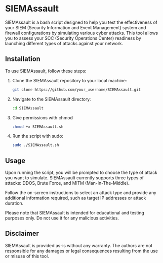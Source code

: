 # SIEMAssault

SIEMAssault is a bash script designed to help you test the effectiveness of your SIEM (Security Information and Event Management) system and firewall configurations by simulating various cyber attacks. This tool allows you to assess your SOC (Security Operations Center) readiness by launching different types of attacks against your network.

## Installation

To use SIEMAssault, follow these steps:

1. Clone the SIEMAssault repository to your local machine:

    ```bash
    git clone https://github.com/your_username/SIEMAssault.git
    ```

2. Navigate to the SIEMAssault directory:

    ```bash
    cd SIEMAssault
    ```


3. Give permissions with chmod   
    ```bash
    chmod +x SIEMAssault.sh
    ```


3. Run the script with sudo:

    ```bash
    sudo ./SIEMAssault.sh
    ```

## Usage

Upon running the script, you will be prompted to choose the type of attack you want to simulate. SIEMAssault currently supports three types of attacks: DDOS, Brute Force, and MITM (Man-In-The-Middle).

Follow the on-screen instructions to select an attack type and provide any additional information required, such as target IP addresses or attack duration.

Please note that SIEMAssault is intended for educational and testing purposes only. Do not use it for any malicious activities.

## Disclaimer

SIEMAssault is provided as-is without any warranty. The authors are not responsible for any damages or legal consequences resulting from the use or misuse of this tool.


